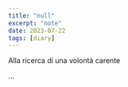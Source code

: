 ```yaml
---
title: "null"
excerpt: "note"
date: 2023-07-22
tags: [diary]
---
```





Alla ricerca di una volontà carente





...
